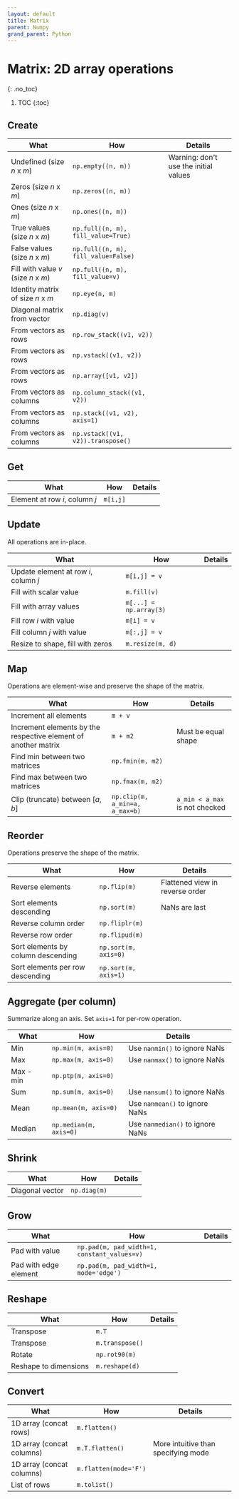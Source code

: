 ```yaml
---
layout: default
title: Matrix
parent: Numpy
grand_parent: Python
---
```


# Matrix: 2D array operations
{: .no_toc}

1. TOC
{:toc}

## Create

| What | How | Details |
|---|---|---|
| Undefined (size _n_ x _m_) | `np.empty((n, m))` | Warning: don't use the initial values |
| Zeros (size _n_ x _m_) | `np.zeros((n, m))` | |
| Ones (size _n_ x _m_) | `np.ones((n, m))` | |
| True values (size _n_ x _m_) | `np.full((n, m), fill_value=True)` | |
| False values (size _n_ x _m_) | `np.full((n, m), fill_value=False)` | |
| Fill with value _v_ (size _n_ x _m_) | `np.full((n, m), fill_value=v)` | |
| Identity matrix of size _n_ x _m_ | `np.eye(n, m)` | |
| Diagonal matrix from vector | `np.diag(v)` | |
| From vectors as rows | `np.row_stack((v1, v2))` | |
| From vectors as rows | `np.vstack((v1, v2))` | |
| From vectors as rows | `np.array([v1, v2])` | |
| From vectors as columns | `np.column_stack((v1, v2))` | |
| From vectors as columns | `np.stack((v1, v2), axis=1)` | |
| From vectors as columns | `np.vstack((v1, v2)).transpose()` | |

## Get

| What | How | Details |
|---|---|---|
| Element at row _i_, column _j_ | `m[i,j]` | |

## Update
All operations are in-place.

| What | How | Details |
|---|---|---|
| Update element at row _i_, column _j_ | `m[i,j] = v` | |
| Fill with scalar value | `m.fill(v)` | |
| Fill with array values | `m[...] = np.array(3)` | |
| Fill row _i_ with value | `m[i] = v` | | 
| Fill column _j_ with value | `m[:,j] = v` | |
| Resize to shape, fill with zeros | `m.resize(m, d)` | |

## Map
Operations are element-wise and preserve the shape of the matrix.

| What | How | Details |
|---|---|---|
| Increment all elements | `m + v` | |
| Increment elements by the respective element of another matrix | `m + m2` | Must be equal shape |
| Find min between two matrices | `np.fmin(m, m2)` | |
| Find max between two matrices | `np.fmax(m, m2)` | |
| Clip (truncate) between \[_a_, _b_] | `np.clip(m, a_min=a, a_max=b)` | `a_min < a_max` is not checked |

## Reorder
Operations preserve the shape of the matrix.

| What | How | Details |
|---|---|---|
| Reverse elements | `np.flip(m)` | Flattened view in reverse order |
| Sort elements descending | `np.sort(m)` | NaNs are last |
| Reverse column order | `np.fliplr(m)` | |
| Reverse row order | `np.flipud(m)` | |
| Sort elements by column descending | `np.sort(m, axis=0)` | |
| Sort elements per row descending | `np.sort(m, axis=1)` | |

## Aggregate (per column)
Summarize along an axis. Set `axis=1` for per-row operation.

| What | How | Details |
|---|---|---|
| Min | `np.min(m, axis=0)` | Use `nanmin()` to ignore NaNs |
| Max | `np.max(m, axis=0)` | Use `nanmax()` to ignore NaNs |
| Max - min | `np.ptp(m, axis=0)` | |
| Sum | `np.sum(m, axis=0)` | Use `nansum()` to ignore NaNs |
| Mean | `np.mean(m, axis=0)` | Use `nanmean()` to ignore NaNs |
| Median | `np.median(m, axis=0)` | Use `nanmedian()` to ignore NaNs |

## Shrink

| What | How | Details |
|---|---|---|
| Diagonal vector | `np.diag(m)` | | 

## Grow

| What | How | Details |
|---|---|---|
| Pad with value | `np.pad(m, pad_width=1, constant_values=v)` | |
| Pad with edge element | `np.pad(m, pad_width=1, mode='edge')` | |

## Reshape

| What | How | Details |
|---|---|---|
| Transpose | `m.T` | |
| Transpose | `m.transpose()` | |
| Rotate | `np.rot90(m)` | |
| Reshape to dimensions | `m.reshape(d)` | |

## Convert

| What | How | Details |
|---|---|---|
| 1D array (concat rows) | `m.flatten()` | |
| 1D array (concat columns) | `m.T.flatten()` | More intuitive than specifying mode |
| 1D array (concat columns) | `m.flatten(mode='F')` | |
| List of rows | `m.tolist()` | |
